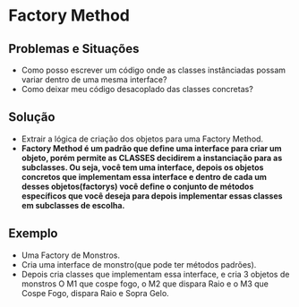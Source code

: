 # Factory Method

## Problemas e Situações
- Como posso escrever um código onde as classes instânciadas possam variar dentro de uma mesma interface?
- Como deixar meu código desacoplado das classes concretas?

## Solução
- Extrair a lógica de criação dos objetos para uma Factory Method.
 - **Factory Method é um padrão que define uma interface para criar um objeto, porém permite as CLASSES decidirem a instanciação para as subclasses. Ou seja, você tem uma interface,
  depois os objetos concretos que implementam essa interface e dentro de cada um desses objetos(factorys) você define o conjunto de métodos específicos que você deseja para depois implementar
  essas classes em subclasses de escolha.**

## Exemplo
- Uma Factory de Monstros.
 - Cria uma interface de monstro(que pode ter métodos padrões).
  - Depois cria classes que implementam essa interface, e cria 3 objetos de monstros O M1 que cospe fogo, o M2 que dispara Raio e o M3 que Cospe Fogo, dispara Raio e Sopra Gelo.
